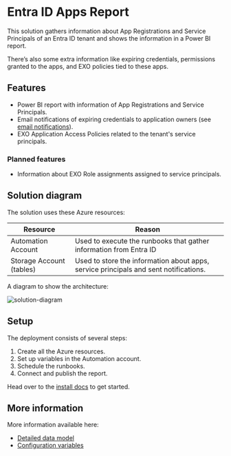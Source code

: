 # Entra ID Apps Report

This solution gathers information about App Registrations and Service Principals of an Entra ID tenant and shows the information in a Power BI report.

There’s also some extra information like expiring credentials, permissions granted to the apps, and EXO policies tied to these apps.

## Features

* Power BI report with information of App Registrations and Service Principals.
* Email notifications of expiring credentials to application owners (see [email notifications](https://github.com/jesusfer/entraid-apps-report/wiki/Email-Notifications)).
* EXO Application Access Policies related to the tenant's service principals.

### Planned features

* Information about EXO Role assignments assigned to service principals.

## Solution diagram

The solution uses these Azure resources:

Resource|Reason
-|-
Automation Account | Used to execute the runbooks that gather information from Entra ID
Storage Account (tables) | Used to store the information about apps, service principals and sent notifications.

A diagram to show the architecture:

![solution-diagram](https://github.com/jesusfer/entraid-apps-report/wiki/img/solution-diagram.png)

## Setup

The deployment consists of several steps:

1. Create all the Azure resources.
2. Set up variables in the Automation account.
3. Schedule the runbooks.
4. Connect and publish the report.

Head over to the [install docs](https://github.com/jesusfer/entraid-apps-report/wiki/Installation-instructions) to get started.

## More information

More information available here:

* [Detailed data model](https://github.com/jesusfer/entraid-apps-report/wiki/Data-model)
* [Configuration variables](https://github.com/jesusfer/entraid-apps-report/wiki/Installation-instructions#variables)

